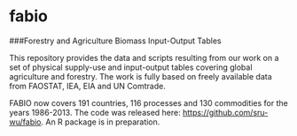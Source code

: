 # fabio
###Forestry and Agriculture Biomass Input-Output Tables

This repository provides the data and scripts resulting from our work on a set of physical supply-use and input-output tables covering global agriculture and forestry. The work is fully based on freely available data from FAOSTAT, IEA, EIA and UN Comtrade.

FABIO now covers 191 countries, 116 processes and 130 commodities for the years 1986-2013. The code was released here: https://github.com/sru-wu/fabio. An R package is in preparation.
